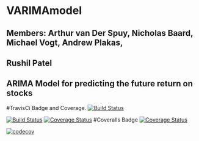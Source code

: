 # VARIMAmodel
## Members: Arthur van Der Spuy, Nicholas Baard, Michael Vogt, Andrew Plakas,
## Rushil Patel
## ARIMA Model for predicting the future return on stocks


#TravisCi Badge and Coverage.
[![Build Status](https://travis-ci.com/mikevogt/VARIMAmodel.svg?branch=master)](https://travis-ci.com/mikevogt/VARIMAmodel)

[![Build Status](https://travis-ci.org/mikevogt/VARIMAmodel.svg?branch=master)](https://travis-ci.org/mikevogt/VARIMAmodel) [![Coverage Status](https://coveralls.io/repos/github/mikevogt/VARIMAmodel/badge.svg?branch=master)](https://coveralls.io/github/mikevogt/VARIMAmodel>?branch=master)
#Coveralls Badge
[![Coverage Status](https://coveralls.io/repos/github/mikevogt/VARIMAmodel/badge.svg?branch=master)](https://coveralls.io/github/mikevogt/VARIMAmodel?branch=master)

[![codecov](https://codecov.io/gh/mikevogt/VARIMAmodel/branch/master/graph/badge.svg)](https://codecov.io/gh/mikevogt/VARIMAmodel)
